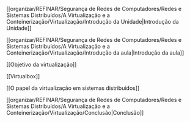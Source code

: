 [[organizar/REFINAR/Segurança de Redes de Computadores/Redes e Sistemas Distribuídos/A Virtualização e a Conteinerização/Virtualização/Introdução da Unidade|Introdução da Unidade]]

[[organizar/REFINAR/Segurança de Redes de Computadores/Redes e Sistemas Distribuídos/A Virtualização e a Conteinerização/Virtualização/Introdução da aula|Introdução da aula]]

[[Objetivo da virtualização]]

[[Virtualbox]]

[[O papel da virtualização em sistemas distribuídos]]

[[organizar/REFINAR/Segurança de Redes de Computadores/Redes e Sistemas Distribuídos/A Virtualização e a Conteinerização/Virtualização/Conclusão|Conclusão]]